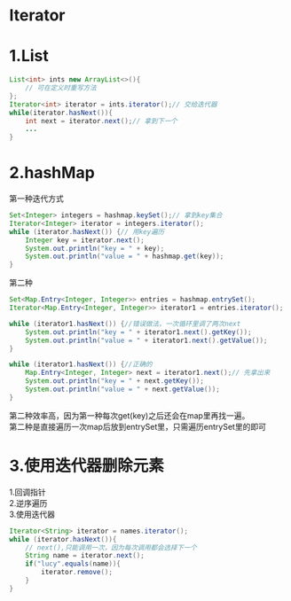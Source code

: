 Iterator
=
# 1.List
~~~ java
List<int> ints new ArrayList<>(){
	// 可在定义时重写方法
};
Iterator<int> iterator = ints.iterator();// 交给迭代器
while(iterator.hasNext()){
	int next = iterator.next();// 拿到下一个
	...
}
~~~

# 2.hashMap
第一种迭代方式
~~~ java
Set<Integer> integers = hashmap.keySet();// 拿到key集合
Iterator<Integer> iterator = integers.iterator();
while (iterator.hasNext()) {// 用key遍历
    Integer key = iterator.next();
    System.out.println("key = " + key);
    System.out.println("value = " + hashmap.get(key));
}
~~~
第二种
~~~ java
Set<Map.Entry<Integer, Integer>> entries = hashmap.entrySet();
Iterator<Map.Entry<Integer, Integer>> iterator1 = entries.iterator();

while (iterator1.hasNext()) {//错误做法，一次循环里调了两次next
    System.out.println("key = " + iterator1.next().getKey());
    System.out.println("value = " + iterator1.next().getValue());
}

while (iterator1.hasNext()) {//正确的
    Map.Entry<Integer, Integer> next = iterator1.next();// 先拿出来
    System.out.println("key = " + next.getKey());
    System.out.println("value = " + next.getValue());
}
~~~
第二种效率高，因为第一种每次get(key)之后还会在map里再找一遍。<br>第二种是直接遍历一次map后放到entrySet里，只需遍历entrySet里的即可
# 3.使用迭代器删除元素
1.回调指针<br>
2.逆序遍历<br>
3.使用迭代器
~~~ java
Iterator<String> iterator = names.iterator();
while (iterator.hasNext()){
    // next(),只能调用一次，因为每次调用都会选择下一个
    String name = iterator.next();
    if("lucy".equals(name)){
        iterator.remove();
    }
}
~~~